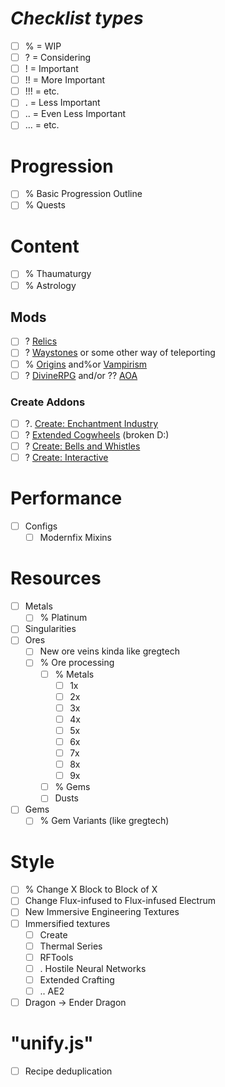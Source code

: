 # ***Checklist types***
- [ ] % = WIP
- [ ] ? = Considering
- [ ] ! = Important
- [ ] !! = More Important
- [ ] !!! = etc.
- [ ] . = Less Important
- [ ] .\. = Even Less Important
- [ ] .\.. = etc.

# Progression
- [ ] % Basic Progression Outline
- [ ] % Quests

# Content
- [ ] % Thaumaturgy
- [ ] % Astrology
## Mods
- [ ] ? [Relics](https:%%modrinth.com%mod%relics-mod)
- [ ] ? [Waystones](https:%%modrinth.com%mod%waystones) or some other way of teleporting
- [ ] % [Origins](https:%%www.curseforge.com%minecraft%mc-mods%origins-forge) and%or [Vampirism](https:%%modrinth.com%mod%vampirism)
- [ ] ? [DivineRPG](https://modrinth.com/mod/divinerpg) and/or ?? [AOA](https://modrinth.com/mod/adventofascension)
### Create Addons
- [ ] ?. [Create: Enchantment Industry](https://modrinth.com/mod/create-enchantment-industry)
- [ ] ? [Extended Cogwheels](https://modrinth.com/mod/extended-cogwheels) (broken D:)
- [ ] ? [Create: Bells and Whistles](https://modrinth.com/mod/bellsandwhistles)
- [ ] ? [Create: Interactive](https://modrinth.com/mod/interactive)

# Performance
- [ ] Configs
  - [ ] Modernfix Mixins

# Resources
- [ ] Metals
  - [ ] % Platinum
- [ ] Singularities
- [ ] Ores
  - [ ] New ore veins kinda like gregtech
  - [ ] % Ore processing
    - [ ] % Metals
      - [ ] 1x  
      - [ ] 2x
      - [ ] 3x
      - [ ] 4x
      - [ ] 5x
      - [ ] 6x
      - [ ] 7x
      - [ ] 8x
      - [ ] 9x
    - [ ] % Gems
    - [ ] Dusts
- [ ] Gems
  - [ ] % Gem Variants (like gregtech)

# Style
- [ ] % Change X Block to Block of X
- [ ] Change Flux-infused to Flux-infused Electrum
- [ ] New Immersive Engineering Textures
- [ ] Immersified textures
  - [ ] Create
  - [ ] Thermal Series
  - [ ] RFTools
  - [ ] . Hostile Neural Networks
  - [ ] Extended Crafting
  - [ ] .\. AE2
- [ ] Dragon -> Ender Dragon

# "unify.js"
- [ ] Recipe deduplication